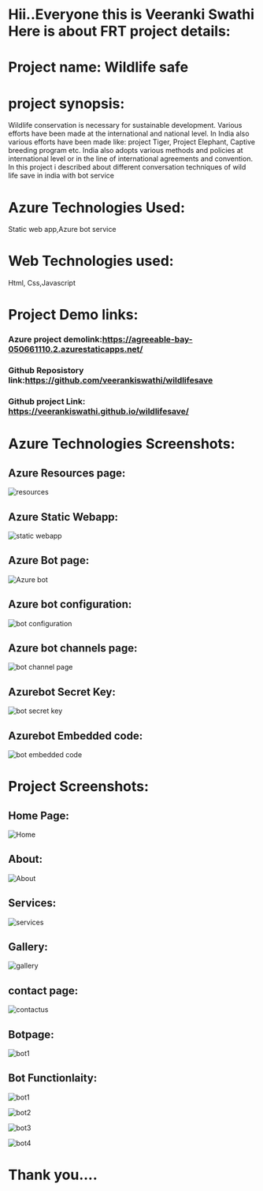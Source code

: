 # Hii..Everyone this is Veeranki Swathi Here is about FRT project details:

# Project name: Wildlife safe

# project synopsis: 
Wildlife conservation is necessary for sustainable development. Various efforts have been made at the international and national level. In India also various efforts have been made like: project Tiger, Project Elephant, Captive breeding program etc. India also adopts various methods and policies at international level or in the line of international agreements and convention. In this project i described about different conversation techniques of wild life save in india with bot service

# Azure Technologies Used: 
Static web app,Azure bot service

# Web Technologies used:
Html,
Css,Javascript

# Project Demo links:
### Azure project demolink:https://agreeable-bay-050661110.2.azurestaticapps.net/
### Github Reposistory link:https://github.com/veerankiswathi/wildlifesave
### Github project Link: https://veerankiswathi.github.io/wildlifesave/

# Azure Technologies Screenshots:

## Azure Resources page:
![resources](https://user-images.githubusercontent.com/117888128/213519830-1b9d9e0f-2105-4de3-98ee-a94229421496.png)

## Azure Static Webapp:
![static webapp](https://user-images.githubusercontent.com/117888128/213519909-57d1f91f-d2b3-48e6-b6ea-f210c525c95f.png)

## Azure Bot page:
![Azure bot](https://user-images.githubusercontent.com/117888128/213520122-5703e3bc-9aa5-422b-aae4-0540a371fcef.png)

## Azure bot configuration:
![bot configuration](https://user-images.githubusercontent.com/117888128/213520303-89188f4a-e445-4229-947d-d55f2f2e9876.png)

## Azure bot channels page:
![bot channel page](https://user-images.githubusercontent.com/117888128/213520332-436fbff0-fa86-4732-a235-6dd055fc1fb3.png)

## Azurebot Secret Key:
![bot secret key](https://user-images.githubusercontent.com/117888128/213520367-9e12fa56-ca75-4133-be4c-d70de11ce54b.png)

## Azurebot Embedded code:
![bot embedded code](https://user-images.githubusercontent.com/117888128/213520398-d98f1ee9-65aa-42cc-aee6-e80602c4ffe0.png)

# Project Screenshots:

## Home Page:
![Home](https://user-images.githubusercontent.com/117888128/213523075-cc9d28b0-292f-4cc4-ba84-9518cb0f1f78.png)

## About:
![About](https://user-images.githubusercontent.com/117888128/213523142-a9136624-c41f-41ad-b35e-b488a509a3de.png)

## Services:
![services](https://user-images.githubusercontent.com/117888128/213523194-985aaccb-c77d-4349-83c4-54de74346791.png)

## Gallery:
![gallery](https://user-images.githubusercontent.com/117888128/213523239-289bdba3-d42d-4380-a7dc-178fb581f3ab.png)

## contact page:
![contactus](https://user-images.githubusercontent.com/117888128/213523288-7e9f8329-f024-41fe-bcb0-3cbe0d011aa5.png)

## Botpage:
![bot1](https://user-images.githubusercontent.com/117888128/213523340-df17b2fc-7d45-4cb5-9bf6-99421c054c1e.png)

## Bot Functionlaity:
![bot1](https://user-images.githubusercontent.com/117888128/213523379-8ffb40c0-f2b2-4455-a1cc-02e6feb8af65.png)

![bot2](https://user-images.githubusercontent.com/117888128/213523400-e05ef7f0-b461-4795-94f4-26cc866dd4ef.png)

![bot3](https://user-images.githubusercontent.com/117888128/213523423-68f59bff-5464-40f2-972d-3b87b6ac309a.png)

![bot4](https://user-images.githubusercontent.com/117888128/213523450-ed17ff9c-9146-4f5d-8e16-8c653ec9a4ec.png)

# Thank you....






